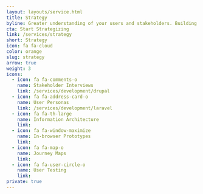 ```yaml
---
layout: layouts/service.html
title: Strategy
byline: Greater understanding of your users and stakeholders. Building the right thing, the best way possible.
cta: Start Strategizing
link: /services/strategy
short: Strategy
icon: fa fa-cloud
color: orange
slug: strategy
arrow: true
weight: 3
icons:
  - icon: fa fa-comments-o
    name: Stakeholder Interviews
    link: /services/development/drupal
  - icon: fa fa-address-card-o
    name: User Personas
    link: /services/development/laravel
  - icon: fa fa-th-large
    name: Information Architecture
    link:
  - icon: fa fa-window-maximize
    name: In-browser Prototypes
    link:
  - icon: fa fa-map-o
    name: Journey Maps
    link:
  - icon: fa fa-user-circle-o
    name: User Testing
    link:
private: true
---
```


